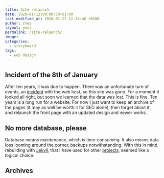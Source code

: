 ```yaml
---
title: Site relaunch
date: 2020-01-12T00:00:50+01:00
last_modified_at: 2020-01-27 12:24:48 +0100
author: Yves
layout: post
permalink: /site-relaunch/
image:
categories:
  - storyboard
tags:
  - web design
---
```


## Incident of the 8th of January
After ten years, it was due to happen. There was an unfortunate turn of events, an [incident](https://news.gandi.net/fr/2020/01/incident-majeur-sur-notre-infrastructure-dhebergement-au-luxembourg/) with the web host, so this site was gone. For a moment it looked all right, but soon we learned that the data was lost. This is fine. Ten years is a long run for a website. For now I just want to keep an archive of the pages (it may as well be worth it for SEO alone), then forget about it, and relaunch the front page with an updated design and newer works.

## No more database, please
Database means maintenance, which is time-consuming. It also means data loss looming around the corner, backups notwithstanding.
With this in mind, rebuilding with [Jekyll](https://jekyllrb.com), that I have used for other [projects](https://alternatyves.com), seemed like a logical choice.

## Archives
